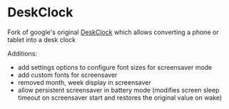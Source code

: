 # DeskClock

Fork of google's original [DeskClock](https://android.googlesource.com/platform/packages/apps/DeskClock) which allows converting a phone or tablet into a desk clock

Additions:

- add settings options to configure font sizes for screensaver mode
- add custom fonts for screensaver
- removed month, week display in screensaver
- allow persistent screensaver in battery mode (modifies screen sleep timeout on screensaver start and restores the original value on wake)